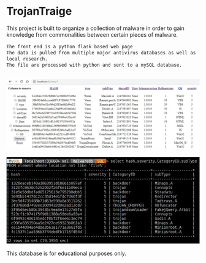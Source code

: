 # TrojanTraige
This project is built to organize a collection of malware in order to gain knowledge from commonalities between certain pieces of malware.

    The front end is a python flask based web page
    The data is pulled from multiple major antivirus databases as well as local research.
    The file are processed with python and sent to a mySQL database.

![Image of Flask GUI](https://github.com/chris-ault/TrojanTraige/blob/master/flask.JPG)
------------
![Image of SQL Results](https://github.com/chris-ault/TrojanTraige/blob/master/sql.JPG)

This database is for educational purposes only.
